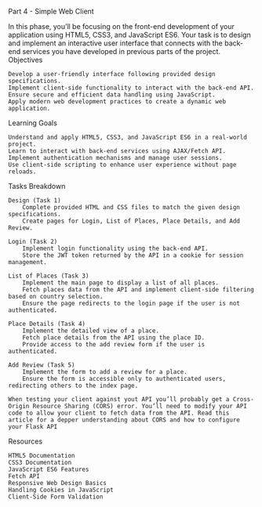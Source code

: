 
Part 4 - Simple Web Client

In this phase, you’ll be focusing on the front-end development of your application using HTML5, CSS3, and JavaScript ES6. Your task is to design and implement an interactive user interface that connects with the back-end services you have developed in previous parts of the project.
Objectives

    Develop a user-friendly interface following provided design specifications.
    Implement client-side functionality to interact with the back-end API.
    Ensure secure and efficient data handling using JavaScript.
    Apply modern web development practices to create a dynamic web application.

Learning Goals

    Understand and apply HTML5, CSS3, and JavaScript ES6 in a real-world project.
    Learn to interact with back-end services using AJAX/Fetch API.
    Implement authentication mechanisms and manage user sessions.
    Use client-side scripting to enhance user experience without page reloads.

Tasks Breakdown

    Design (Task 1)
        Complete provided HTML and CSS files to match the given design specifications.
        Create pages for Login, List of Places, Place Details, and Add Review.

    Login (Task 2)
        Implement login functionality using the back-end API.
        Store the JWT token returned by the API in a cookie for session management.

    List of Places (Task 3)
        Implement the main page to display a list of all places.
        Fetch places data from the API and implement client-side filtering based on country selection.
        Ensure the page redirects to the login page if the user is not authenticated.

    Place Details (Task 4)
        Implement the detailed view of a place.
        Fetch place details from the API using the place ID.
        Provide access to the add review form if the user is authenticated.

    Add Review (Task 5)
        Implement the form to add a review for a place.
        Ensure the form is accessible only to authenticated users, redirecting others to the index page.

    When testing your client against yout API you’ll probably get a Cross-Origin Resource Sharing (CORS) error. You’ll need to modify your API code to allow your client to fetch data from the API. Read this article for a depper understanding about CORS and how to configure your Flask API

Resources

    HTML5 Documentation
    CSS3 Documentation
    JavaScript ES6 Features
    Fetch API
    Responsive Web Design Basics
    Handling Cookies in JavaScript
    Client-Side Form Validation

